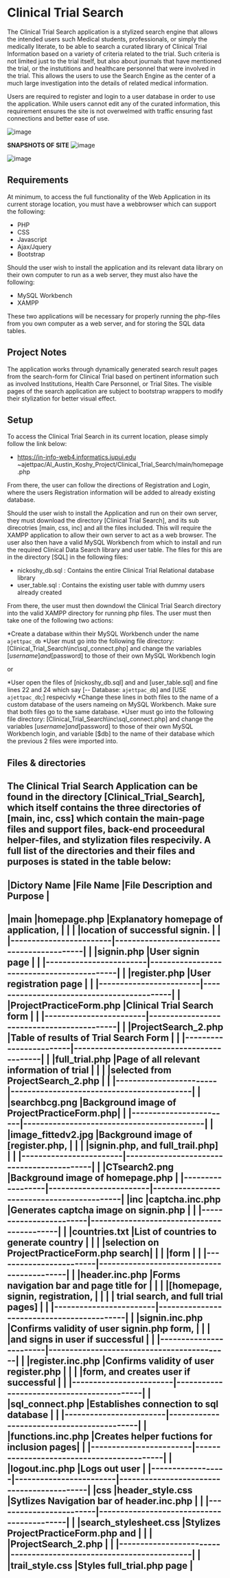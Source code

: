 # Clinical Trial Search
The Clinical Trial Search application is a stylized search engine that allows the intended users such Medical students, professionals, or simply the medically literate, to be able to search a curated library of 
Clinical Trial Information based on a variety of criteria related to the trial. Such criteria is not limited just to the trial itself, but also about journals that have mentioned the trial, or the instutitions and 
healthcare personnel that were involved in the trial. This allows the users to use the Search Engine as the center of a much large investigation into the details of related medical information.

Users are required to register and login to a user database in order to use the application. While users cannot edit any of the curated information, this requirement ensures the site is not overwelmed with traffic 
ensuring fast connections and better ease of use.

![image](https://github.com/NicoleK286/Clinical-Trial-Search-Suite/assets/113560469/38d23d5c-8519-41b7-9051-ac5b641d17e3)


**SNAPSHOTS OF SITE**
![image](https://github.com/NicoleK286/Clinical-Trial-Search-Suite/assets/113560469/e1ccc2ea-63c2-4a87-8669-2220e4303f04)

![image](https://github.com/NicoleK286/Clinical-Trial-Search-Suite/assets/113560469/dd58dd23-170d-44fd-882c-368f520d20ea)



## Requirements
At minimum, to access the full functionality of the Web Application in its current storage location, you must have a webbrowser which can support the following:

* PHP
* CSS
* Javascript
* Ajax/Jquery
* Bootstrap

Should the user wish to install the application and its relevant data library on their own computer to run as a web server, they must also have the following:

* MySQL Workbench
* XAMPP

These two applications will be necessary for properly running the php-files from you own computer as a web server, and for storing the SQL data tables.

## Project Notes
The application works through dynamically generated search result pages from the search-form for Clinical Trial based on pertinent information such as involved Institutions, Health Care Personnel, or Trial Sites. The visible pages of the search application are subject to bootstrap wrappers to modify their stylization for better visual effect.


## Setup
To access the Clinical Trial Search in its current location, please simply follow the link below:

* https://in-info-web4.informatics.iupui.edu ~ajettpac/Al_Austin_Koshy_Project/Clinical_Trial_Search/main/homepage.php

From there, the user can follow the directions of Registration and Login, where the users Registration information will be added to already existing database.

Should the user wish to install the Application and run on their own server, they must download the directory [Clinical Trial Search], and its sub direcotries [main, css, inc] and all the files included. This will require the XAMPP application to allow their own server to act as a web browser. The user also then have a valid MySQL Workbench from which to install and run the required Clinical Data Search library and user table. The files for this are in the directory [SQL] in the following files:

* nickoshy_db.sql : Contains the entire Clinical Trial Relational database library
* user_table.sql  : Contains the existing user table with dummy users already created

From there, the user must then downdowl the Clinical Trial Search directory into the valid XAMPP directory for running php files. The user must then take one of the following two actions:

*Create a database within their MySQL Workbench under the name `ajettpac_db`
*User must go into the following file directory: [Clinical_Trial_Search\inc\sql_connect.php] and change the variables [$username] and [$password] to those of their own MySQL Workbench login

or

*User open the files of [nickoshy_db.sql] and and [user_table.sql] and fine lines 22 and 24 which say [-- Database: `ajettpac_db`] and [USE `ajettpac_db`;] respecivly
*Change these lines in both files to the name of a custom database of the users nameing on MySQL Workbench. Make sure that both files go to the same database.
*User must go into the following file directory: [Clinical_Trial_Search\inc\sql_connect.php] and change the variables [$username] and [$password] to those of their own MySQL Workbench login, and variable [$db] to the name of their database which the previous 2 files were imported into.


## Files & directories
The Clinical Trial Search Application can be found in the directory [Clinical_Trial_Search], which itself contains the three directories of [main, inc, css] which contain the main-page files and support files, back-end proceedural helper-files, and stylization files respecivily. A full list of the directories and their files and purposes is stated in the table below:
-----------------------------------------------------------------------------------------
|Dictory Name      |File Name	              |File Description and Purpose               |
-----------------------------------------------------------------------------------------
|main              |homepage.php            |Explanatory homepage of application,       |
|                  |                        |location of successful signin.             |
|                  |------------------------|-------------------------------------------|
|                  |signin.php              |User signin page                           |
|                  |------------------------|-------------------------------------------|
|                  |register.php            |User registration page                     |
|                  |------------------------|-------------------------------------------|
|                  |ProjectPracticeForm.php |Clinical Trial Search form                 |
|                  |------------------------|-------------------------------------------|
|                  |ProjectSearch_2.php     |Table of results of Trial Search Form      |
|                  |------------------------|-------------------------------------------|
|                  |full_trial.php          |Page of all relevant information of trial  |
|                  |                        |selected from ProjectSearch_2.php          |
|                  |------------------------|-------------------------------------------|
|                  |searchbcg.png           |Background image of ProjectPracticeForm.php|
|                  |------------------------|-------------------------------------------|
|                  |image_fittedv2.jpg      |Background image of [register.php,         |
|                  |                        |signin.php, and full_trail.php]            |
|                  |------------------------|-------------------------------------------|
|                  |CTsearch2.png           |Background image of homepage.php           |
|------------------|------------------------|-------------------------------------------|
|inc               |captcha.inc.php         |Generates captcha image on signin.php      |
|                  |------------------------|-------------------------------------------|
|                  |countries.txt           |List of countries to generate country      |
|                  |                        |selection on ProjectPracticeForm.php search|
|                  |                        |form                                       |
|                  |------------------------|-------------------------------------------|
|                  |header.inc.php          |Forms navigation bar and page title for    |
|                  |                        |[homepage, signin, registration,           |
|                  |                        | trial search, and full trial pages]       |
|                  |------------------------|-------------------------------------------|
|                  |signin.inc.php          |Confirms validity of user signin.php form, | 
|                  |                        |and signs in user if successful            |
|                  |------------------------|-------------------------------------------|
|                  |register.inc.php        |Confirms validity of user register.php     |
|                  |                        |form, and creates user if successful       |
|                  |------------------------|-------------------------------------------|
|                  |sql_connect.php         |Establishes connection to sql database     |
|                  |------------------------|-------------------------------------------|
|                  |functions.inc.php       |Creates helper fuctions for inclusion pages|
|                  |------------------------|-------------------------------------------|
|                  |logout.inc.php          |Logs out user                              |
|------------------|------------------------|-------------------------------------------|
|css               |header_style.css        |Sytlizes Navigation bar of header.inc.php  |
|                  |------------------------|-------------------------------------------|
|                  |search_stylesheet.css   |Stylizes ProjectPracticeForm.php and       |
|                  |                        |ProjectSearch_2.php                        |
|                  |------------------------|-------------------------------------------|
|                  |trail_style.css         |Styles full_trial.php page                 |
-----------------------------------------------------------------------------------------

